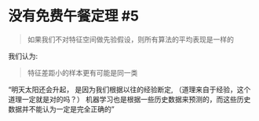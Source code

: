 # 没有免费午餐定理 #5
> 如果我们不对特征空间做先验假设，则所有算法的平均表现是一样的

我们认为:

> 特征差距小的样本更有可能是同一类

“明天太阳还会升起， 是因为我们根据以往的经验断定, （道理来自于经验，这个道理一定就是对的吗？）
机器学习也是根据一些历史数据来预测的，而这些历史数据并不能认为一定是完全正确的”